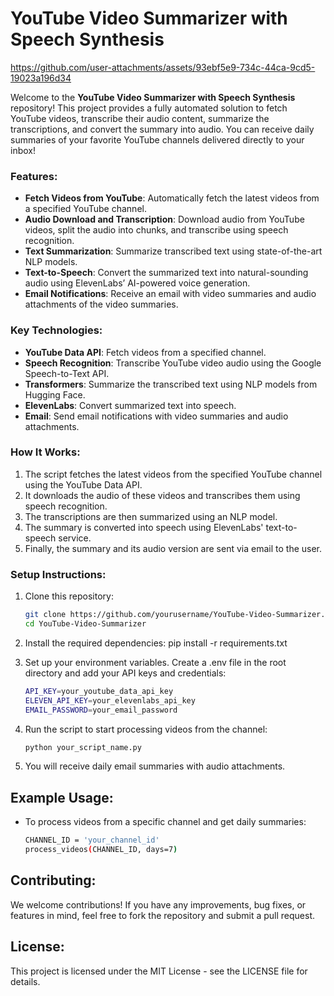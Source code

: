 # YouTube Video Summarizer with Speech Synthesis



https://github.com/user-attachments/assets/93ebf5e9-734c-44ca-9cd5-19023a196d34



Welcome to the **YouTube Video Summarizer with Speech Synthesis** repository! This project provides a fully automated solution to fetch YouTube videos, transcribe their audio content, summarize the transcriptions, and convert the summary into audio. You can receive daily summaries of your favorite YouTube channels delivered directly to your inbox!

### Features:
- **Fetch Videos from YouTube**: Automatically fetch the latest videos from a specified YouTube channel.
- **Audio Download and Transcription**: Download audio from YouTube videos, split the audio into chunks, and transcribe using speech recognition.
- **Text Summarization**: Summarize transcribed text using state-of-the-art NLP models.
- **Text-to-Speech**: Convert the summarized text into natural-sounding audio using ElevenLabs’ AI-powered voice generation.
- **Email Notifications**: Receive an email with video summaries and audio attachments of the video summaries.

### Key Technologies:
- **YouTube Data API**: Fetch videos from a specified channel.
- **Speech Recognition**: Transcribe YouTube video audio using the Google Speech-to-Text API.
- **Transformers**: Summarize the transcribed text using NLP models from Hugging Face.
- **ElevenLabs**: Convert summarized text into speech.
- **Email**: Send email notifications with video summaries and audio attachments.

### How It Works:
1. The script fetches the latest videos from the specified YouTube channel using the YouTube Data API.
2. It downloads the audio of these videos and transcribes them using speech recognition.
3. The transcriptions are then summarized using an NLP model.
4. The summary is converted into speech using ElevenLabs' text-to-speech service.
5. Finally, the summary and its audio version are sent via email to the user.

### Setup Instructions:
1. Clone this repository:

   ```bash
   git clone https://github.com/yourusername/YouTube-Video-Summarizer.git
   cd YouTube-Video-Summarizer

2. Install the required dependencies:
   pip install -r requirements.txt

3. Set up your environment variables. Create a .env file in the root directory and add your API keys and credentials:

   ```bash
   API_KEY=your_youtube_data_api_key
   ELEVEN_API_KEY=your_elevenlabs_api_key
   EMAIL_PASSWORD=your_email_password

5. Run the script to start processing videos from the channel:

   ```bash
   python your_script_name.py

7. You will receive daily email summaries with audio attachments.



## Example Usage:
- To process videos from a specific channel and get daily summaries:

  ```bash
  CHANNEL_ID = 'your_channel_id'
  process_videos(CHANNEL_ID, days=7)


## Contributing:
We welcome contributions! If you have any improvements, bug fixes, or features in mind, feel free to fork the repository and submit a pull request.

## License:
This project is licensed under the MIT License - see the LICENSE file for details.


